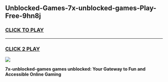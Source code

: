 
## Unblocked-Games-7x-unblocked-games-Play-Free-9hn8j
<h3>
<a href="https://premium76.site?title=7x-unblocked-games&ref=19M">CLICK TO PLAY</a></h3>
<hr>

<h3>
<a href="https://premium76.site?title=7x-unblocked-games&ref=19M">CLICK 2 PLAY</a>
  
</h3>

<a href="https://premium76.site?title=7x-unblocked-games&ref=19M"><img src="https://clearcache.store/games.png"></a>


**7x-unblocked-games games unblocked: Your Gateway to Fun and Accessible Online Gaming**
